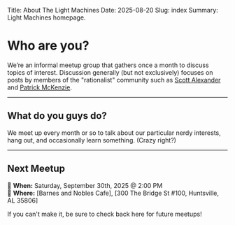 Title: About The Light Machines
Date: 2025-08-20
Slug: index
Summary: Light Machines homepage.

# Who are you?

We’re an informal meetup group that gathers once a month to discuss
topics of interest. Discussion generally (but not exclusively) focuses
on posts by members of the "rationalist" community such as [Scott
Alexander](https://www.astralcodexten.com/) and [Patrick
McKenzie](https://www.bitsaboutmoney.com/).

---

## What do you guys do?

We meet up every month or so to talk about our particular nerdy
interests, hang out, and occasionally learn something. (Crazy right?)

---

## Next Meetup

📅 **When:** Saturday, September 30th, 2025 @ 2:00 PM  
📍 **Where:** [Barnes and Nobles Cafe], [300 The Bridge St #100, Huntsville, AL 35806]

If you can't make it, be sure to check back here for future meetups!